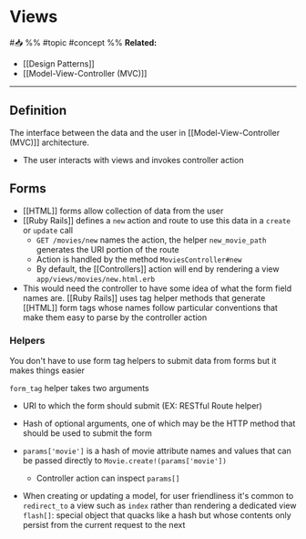 # Views
#📥 
%%
#topic
#concept
%%
**Related:**
- [[Design Patterns]] 
- [[Model-View-Controller (MVC)]]

---
 
 ## Definition
 The interface between the data and the user in [[Model-View-Controller (MVC)]] architecture. 
- The user interacts with views and invokes controller action

## Forms
- [[HTML]] forms allow collection of data from the user
- [[Ruby Rails]] defines a `new` action and route to use this data in a `create` or `update` call
	- `GET /movies/new` names the action, the helper `new_movie_path` generates the URI portion of the route
	- Action is handled by the method `MoviesController#new`
	- By default, the [[Controllers]] action will end by rendering a view `app/views/movies/new.html.erb`
- This would need the controller to have some idea of what the form field names are. [[Ruby Rails]] uses tag helper methods that generate [[HTML]] form tags whose names follow particular conventions that make them easy to parse by the controller action

### Helpers
You don't have to use form tag helpers to submit data from forms but it makes things easier 

`form_tag` helper takes two arguments
- URI to which the form should submit (EX: RESTful Route helper)
- Hash of optional arguments, one of which may be the HTTP method that should be used to submit the form

- `params['movie']` is a hash of movie attribute names and values that can be passed directly to `Movie.create!(params['movie'])`
	- Controller action can inspect `params[]`

- When creating or updating a model, for user friendliness it's common to 	`redirect_to` a view such as `index` rather than rendering a dedicated view
`flash[]`: special object that quacks like a hash but whose contents only persist from the current request to the next

